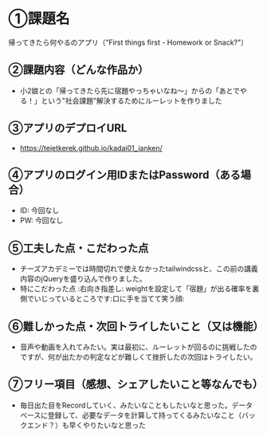 # ①課題名
帰ってきたら何やるのアプリ（"First things first - Homework or Snack?"）

## ②課題内容（どんな作品か）
- 小2娘との「帰ってきたら先に宿題やっちゃいなね～」からの「あとでやる！」という"社会課題"解決するためにルーレットを作りました

## ③アプリのデプロイURL
- https://tejetkerek.github.io/kadai01_janken/

## ④アプリのログイン用IDまたはPassword（ある場合）
- ID: 今回なし
- PW: 今回なし

## ⑤工夫した点・こだわった点
- チーズアカデミーでは時間切れで使えなかったtailwindcssと、この前の講義内容のjQueryを盛り込んで作りました。
- 特にこだわった点 :右向き指差し: weightを設定して「宿題」が出る確率を裏側でいじっているところです:口に手を当てて笑う顔:

## ⑥難しかった点・次回トライしたいこと（又は機能）
- 音声や動画を入れてみたい。実は最初に、ルーレットが回るのに挑戦したのですが、何が出たかの判定などが難しくて挫折したの次回はトライしたい。

## ⑦フリー項目（感想、シェアしたいこと等なんでも）
- 毎日出た目をRecordしていく、みたいなこともしたいなと思った。データベースに登録して、必要なデータを計算して持ってくるみたいなこと（バックエンド？）も早くやりたいなと思った
